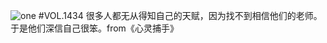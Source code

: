 ![one](http://image.wufazhuce.com/FtilemwIqfYiHV4dV3xpFSV5tkBD)
#VOL.1434
很多人都无从得知自己的天赋，因为找不到相信他们的老师。于是他们深信自己很笨。from《心灵捕手》